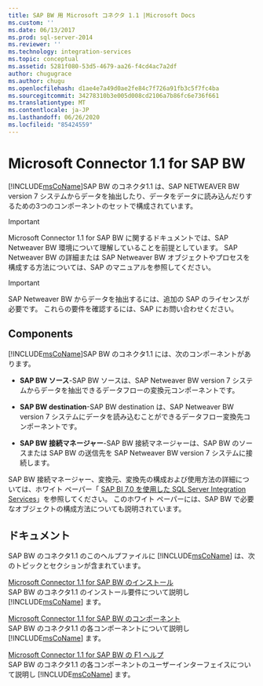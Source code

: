 ```yaml
---
title: SAP BW 用 Microsoft コネクタ 1.1 |Microsoft Docs
ms.custom: ''
ms.date: 06/13/2017
ms.prod: sql-server-2014
ms.reviewer: ''
ms.technology: integration-services
ms.topic: conceptual
ms.assetid: 5281f080-53d5-4679-aa26-f4cd4ac7a2df
author: chugugrace
ms.author: chugu
ms.openlocfilehash: d1ae4e7a49d0ae2fe84c7f726a91fb3c5f7fc4ba
ms.sourcegitcommit: 34278310b3e005d008cd2106a7b86fc6e736f661
ms.translationtype: MT
ms.contentlocale: ja-JP
ms.lasthandoff: 06/26/2020
ms.locfileid: "85424559"
---
```

# <a name="microsoft-connector-11-for-sap-bw"></a>Microsoft Connector 1.1 for SAP BW
  [!INCLUDE[msCoName](../includes/msconame-md.md)]SAP BW のコネクタ1.1 は、SAP NETWEAVER BW version 7 システムからデータを抽出したり、データをデータに読み込んだりするための3つのコンポーネントのセットで構成されています。  
  
> [!IMPORTANT]  
>  Microsoft Connector 1.1 for SAP BW に関するドキュメントでは、SAP Netweaver BW 環境について理解していることを前提としています。 SAP Netweaver BW の詳細または SAP Netweaver BW オブジェクトやプロセスを構成する方法については、SAP のマニュアルを参照してください。  
  
> [!IMPORTANT]  
>  SAP Netweaver BW からデータを抽出するには、追加の SAP のライセンスが必要です。 これらの要件を確認するには、SAP にお問い合わせください。  
  
## <a name="components"></a>Components  
 [!INCLUDE[msCoName](../includes/msconame-md.md)]SAP BW のコネクタ1.1 には、次のコンポーネントがあります。  
  
-   **SAP BW ソース**-SAP BW ソースは、SAP Netweaver BW version 7 システムからデータを抽出できるデータフローの変換元コンポーネントです。  
  
-   **SAP BW destination**-SAP BW destination は、SAP Netweaver BW version 7 システムにデータを読み込むことができるデータフロー変換先コンポーネントです。  
  
-   **SAP BW 接続マネージャー**-SAP BW 接続マネージャーは、SAP BW のソースまたは SAP BW の送信先を SAP Netweaver BW version 7 システムに接続します。  
  
 SAP BW 接続マネージャー、変換元、変換先の構成および使用方法の詳細については、ホワイト ペーパー「 [SAP BI 7.0 を使用した SQL Server Integration Services](https://go.microsoft.com/fwlink/?LinkId=301897)」を参照してください。 このホワイト ペーパーには、SAP BW で必要なオブジェクトの構成方法についても説明されています。  
  
## <a name="documentation"></a>ドキュメント  
 SAP BW のコネクタ1.1 のこのヘルプファイルに [!INCLUDE[msCoName](../includes/msconame-md.md)] は、次のトピックとセクションが含まれています。  
  
 [Microsoft Connector 1.1 for SAP BW のインストール](installing-the-microsoft-connector-for-sap-bw.md)  
 SAP BW のコネクタ1.1 のインストール要件について説明し [!INCLUDE[msCoName](../includes/msconame-md.md)] ます。  
  
 [Microsoft Connector 1.1 for SAP BW のコンポーネント](microsoft-connector-for-sap-bw-components.md)  
 SAP BW のコネクタ1.1 の各コンポーネントについて説明し [!INCLUDE[msCoName](../includes/msconame-md.md)] ます。  
  
 [Microsoft Connector 1.1 for SAP BW の F1 ヘルプ](microsoft-connector-for-sap-bw-f1-help.md)  
 SAP BW のコネクタ1.1 の各コンポーネントのユーザーインターフェイスについて説明し [!INCLUDE[msCoName](../includes/msconame-md.md)] ます。  
  
  
